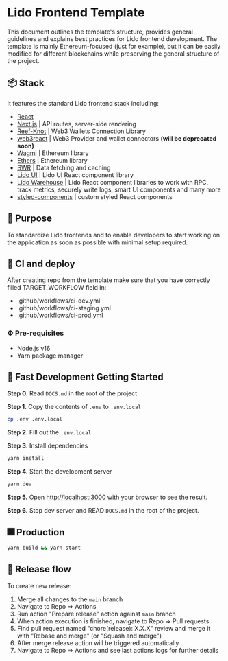 # Lido Frontend Template

This document outlines the template's structure, provides general guidelines and explains best practices for Lido
frontend development. The template is mainly Ethereum-focused (just for example), but it can be easily modified for
different blockchains while preserving the general structure of the project.

## 📦 Stack

It features the standard Lido frontend stack including:

- [React](https://reactjs.org/)
- [Next.js](https://nextjs.org/docs/getting-started) | API routes, server-side rendering
- [Reef-Knot](https://github.com/lidofinance/reef-knot) | Web3 Wallets Connection Library
- [web3react](https://github.com/NoahZinsmeister/web3-react) | Web3 Provider and wallet connectors **(will be deprecated soon)**
- [Wagmi](https://wagmi.sh/) | Ethereum library
- [Ethers](https://docs.ethers.io/v5/) | Ethereum library
- [SWR](https://swr.vercel.app/) | Data fetching and caching
- [Lido UI](https://github.com/lidofinance/ui) | Lido UI React component library
- [Lido Warehouse](https://github.com/lidofinance/warehouse) | Lido React component libraries to work with RPC,
  track metrics, securely write logs, smart UI components and many more
- [styled-components](https://styled-components.com/docs) | custom styled React components

## 🎯 Purpose

To standardize Lido frontends and to enable developers to start working on the application as soon as possible
with minimal setup required.

## 🚧 CI and deploy

After creating repo from the template make sure that you have correctly filled TARGET_WORKFLOW field in:

- .github/workflows/ci-dev.yml
- .github/workflows/ci-staging.yml
- .github/workflows/ci-prod.yml

### ⚙️ Pre-requisites

- Node.js v16
- Yarn package manager

## 🚀 Fast Development Getting Started

**Step 0.** Read `DOCS.md` in the root of the project

**Step 1.** Copy the contents of `.env` to `.env.local`

```bash
cp .env .env.local
```

**Step 2.** Fill out the `.env.local`

**Step 3.** Install dependencies

```bash
yarn install
```

**Step 4.** Start the development server

```bash
yarn dev
```

**Step 5.** Open [http://localhost:3000](http://localhost:3000) with your browser to see the result.

**Step 6.** Stop dev server and READ `DOCS.md` in the root of the project.

## 🎆 Production

```bash
yarn build && yarn start
```

## 🔀 Release flow

To create new release:

1. Merge all changes to the `main` branch
1. Navigate to Repo => Actions
1. Run action "Prepare release" action against `main` branch
1. When action execution is finished, navigate to Repo => Pull requests
1. Find pull request named "chore(release): X.X.X" review and merge it with "Rebase and merge" (or "Squash and merge")
1. After merge release action will be triggered automatically
1. Navigate to Repo => Actions and see last actions logs for further details
